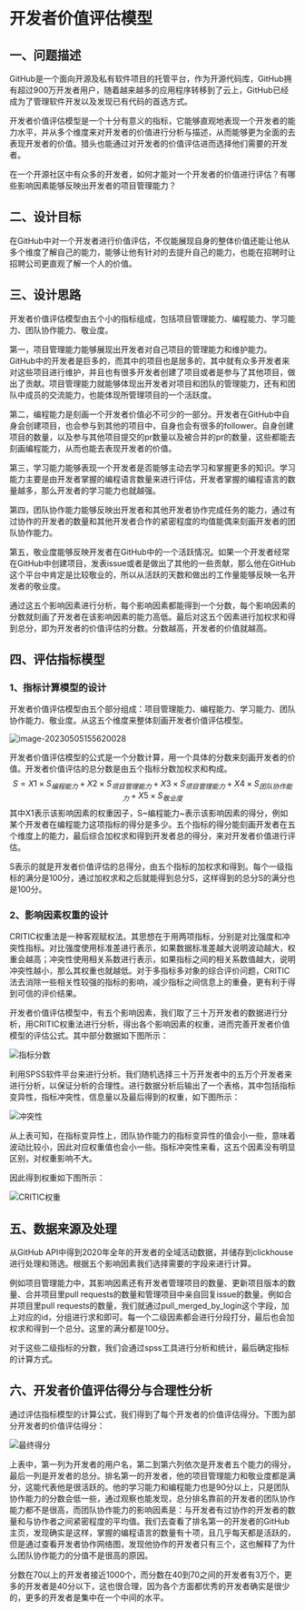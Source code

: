 # 开发者价值评估模型

## 一、问题描述

GitHub是一个面向开源及私有软件项目的托管平台，作为开源代码库，GitHub拥有超过900万开发者用户，随着越来越多的应用程序转移到了云上，GitHub已经成为了管理软件开发以及发现已有代码的首选方式。

开发者价值评估模型是一个十分有意义的指标，它能够直观地表现一个开发者的能力水平，并从多个维度来对开发者的价值进行分析与描述，从而能够更为全面的去表现开发者的价值。猎头也能通过对开发者的价值评估进而选择他们需要的开发者。

在一个开源社区中有众多的开发者，如何才能对一个开发者的价值进行评估？有哪些影响因素能够反映出开发者的项目管理能力？

## 二、设计目标

在GitHub中对一个开发者进行价值评估，不仅能展现自身的整体价值还能让他从多个维度了解自己的能力，能够让他有针对的去提升自己的能力，也能在招聘时让招聘公司更直观了解一个人的价值。

## 三、设计思路

开发者价值评估模型由五个小的指标组成，包括项目管理能力、编程能力、学习能力、团队协作能力、敬业度。

第一，项目管理能力能够展现出开发者对自己项目的管理能力和维护能力。GitHub中的开发者是巨多的，而其中的项目也是居多的，其中就有众多开发者来对这些项目进行维护，并且也有很多开发者创建了项目或者是参与了其他项目，做出了贡献。项目管理能力就能够体现出开发者对项目和团队的管理能力，还有和团队中成员的交流能力，也能体现所管理项目的一个活跃度。

第二，编程能力是刻画一个开发者价值必不可少的一部分。开发者在GitHub中自身会创建项目，也会参与到其他的项目中，自身也会有很多的follower。自身创建项目的数量，以及参与其他项目提交的pr数量以及被合并的pr的数量，这些都能去刻画编程能力，从而也能去表现开发者的价值。

第三，学习能力能够表现一个开发者是否能够主动去学习和掌握更多的知识。学习能力主要是由开发者掌握的编程语言数量来进行评估，开发者掌握的编程语言的数量越多，那么开发者的学习能力也就越强。

第四，团队协作能力能够反映出开发者和其他开发者协作完成任务的能力，通过有过协作的开发者的数量和其他开发者合作的紧密程度的均值能偶来刻画开发者的团队协作能力。

第五，敬业度能够反映开发者在GitHub中的一个活跃情况。如果一个开发者经常在GitHub中创建项目，发表issue或者是做出了其他的一些贡献，那么他在GitHub这个平台中肯定是比较敬业的，所以从活跃的天数和做出的工作量能够反映一名开发者的敬业度。

通过这五个影响因素进行分析，每个影响因素都能得到一个分数，每个影响因素的分数就刻画了开发者在该影响因素的能力高低。最后对这五个因素进行加权求和得到总分，即为开发者的价值评估的分数。分数越高，开发者的价值就越高。

## 四、评估指标模型

### 1、指标计算模型的设计

开发者价值评估模型由五个部分组成：项目管理能力、编程能力、学习能力、团队协作能力、敬业度。从这五个维度来整体刻画开发者价值评估模型。

![image-20230505155620028](https://github.com/tmyisgod/images/blob/46a53380c0158bf2386b84bcab8f4360513d2794/picture/clip_image002.pnge)

开发者价值评估模型的公式是一个分数计算，用一个具体的分数来刻画开发者的价值。开发者价值评估的总分数是由五个指标分数加权求和构成。
$$
S=X1×S_{编程能力} + X2×S_{项目管理能力}+X3×S_{项目管理能力}+X4×S_{团队协作能力}+X5×S_{敬业度}
$$
其中X1表示该影响因素的权重因子，S~编程能力~表示该影响因素的得分，例如某个开发者在编程能力这项指标的得分是多少。五个指标的得分能刻画开发者在五个维度上的能力，最后综合加权求和得到开发者总的得分，来对开发者价值进行评估。

S表示的就是开发者价值评估的总得分，由五个指标的加权求和得到。每个一级指标的满分是100分，通过加权求和之后就能得到总分S，这样得到的总分S的满分也是100分。

### 2、影响因素权重的设计

CRITIC权重法是一种客观赋权法。其思想在于用两项指标，分别是对比强度和冲突性指标。对比强度使用标准差进行表示，如果数据标准差越大说明波动越大，权重会越高；冲突性使用相关系数进行表示，如果指标之间的相关系数值越大，说明冲突性越小，那么其权重也就越低。对于多指标多对象的综合评价问题，CRITIC 法去消除一些相关性较强的指标的影响，减少指标之间信息上的重叠，更有利于得到可信的评价结果。

开发者价值评估模型中，有五个影响因素，我们取了三十万开发者的数据进行分析，用CRITIC权重法进行分析，得出各个影响因素的权重，进而完善开发者价值模型的评估公式。其中部分数据如下图所示：

![指标分数](https://github.com/1161295395/opengame/raw/img/%E6%8C%87%E6%A0%87%E5%88%86%E6%95%B0.png?raw=true)

利用SPSS软件平台来进行分析。我们随机选择三十万开发者中的五万个开发者来进行分析，以保证分析的合理性。进行数据分析后输出了一个表格，其中包括指标变异性，指标冲突性，信息量以及最后得到的权重，如下图所示：

![冲突性](https://github.com/1161295395/opengame/raw/img/%E5%86%B2%E7%AA%81%E6%80%A7.png?raw=true)



从上表可知，在指标变异性上，团队协作能力的指标变异性的值会小一些，意味着波动比较小，因此对应权重值也会小一些。指标冲突性来看，这五个因素没有明显区别，对权重影响不大。

因此得到权重如下图所示：

![CRITIC权重](https://github.com/1161295395/opengame/raw/img/CRITIC%E6%9D%83%E9%87%8D.png?raw=true)

## 五、数据来源及处理

从GitHub API中得到2020年全年的开发者的全域活动数据，并储存到clickhouse进行处理和筛选。根据五个影响因素我们选择需要的字段来进行计算。

例如项目管理能力中，其影响因素还有开发者管理项目的数量、更新项目版本的数量、合并项目里pull requests的数量和管理项目中亲自回复issue的数量。例如合并项目里pull requests的数量，我们就通过pull_merged_by_login这个字段，加上对应的id，分组进行求和即可。每一个二级因素都会进行分段打分，最后也会加权求和得到一个总分。这里的满分都是100分。

对于这些二级指标的分数，我们会通过spss工具进行分析和统计，最后确定指标的计算方式。

##  六、开发者价值评估得分与合理性分析

通过评估指标模型的计算公式，我们得到了每个开发者的价值评估得分。下图为部分开发者的价值评估得分：

![最终得分](https://github.com/1161295395/opengame/raw/img/%E6%9C%80%E7%BB%88%E5%BE%97%E5%88%86.png?raw=true)



上表中，第一列为开发者的用户名，第二到第六列依次是开发者五个能力的得分，最后一列是开发者的总分。排名第一的开发者，他的项目管理能力和敬业度都是满分，这能代表他是很活跃的。他的学习能力和编程能力也是90分以上，只是团队协作能力的分数会低一些，通过观察也能发现，总分排名靠前的开发者的团队协作能力都不是很高，而团队协作能力的影响因素是：与开发者有过协作的开发者的数量和与协作者之间紧密程度的平均值。我们去查看了排名第一的开发者的GitHub主页，发现确实是这样，掌握的编程语言的数量有十项，且几乎每天都是活跃的，但是通过查看开发者协作网络图，发现他协作的开发者只有三个，这也解释了为什么团队协作能力的分值不是很高的原因。

分数在70以上的开发者接近1000个，而分数在40到70之间的开发者有3万个，更多的开发者是40分以下，这也很合理，因为各个方面都优秀的开发者确实是很少的，更多的开发者是集中在一个中间的水平。
